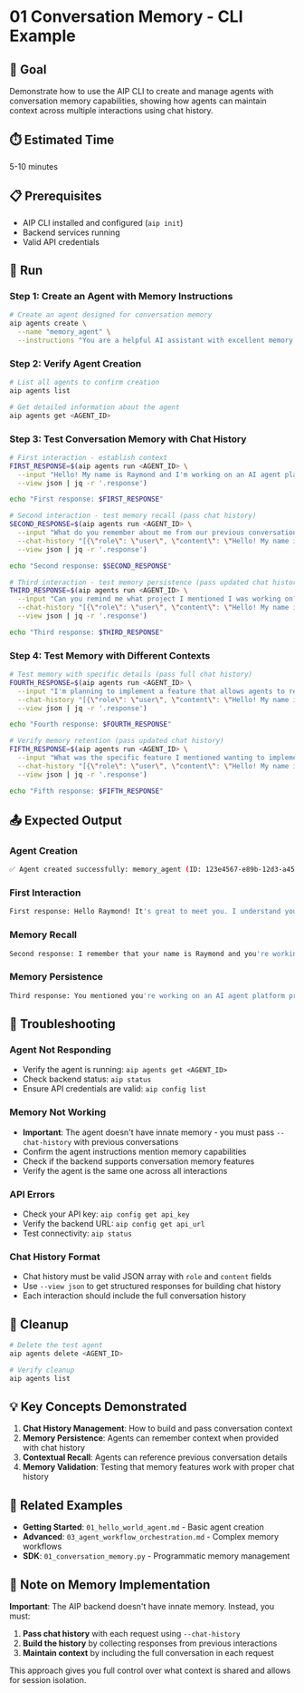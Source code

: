 # 01 Conversation Memory - CLI Example

## 🎯 Goal
Demonstrate how to use the AIP CLI to create and manage agents with conversation memory capabilities, showing how agents can maintain context across multiple interactions using chat history.

## ⏱️ Estimated Time
5-10 minutes

## 📋 Prerequisites
- AIP CLI installed and configured (`aip init`)
- Backend services running
- Valid API credentials

## 🚀 Run

### Step 1: Create an Agent with Memory Instructions
```bash
# Create an agent designed for conversation memory
aip agents create \
  --name "memory_agent" \
  --instructions "You are a helpful AI assistant with excellent memory. Remember details from our conversation and refer back to them when relevant. Always acknowledge what you remember from previous exchanges."
```

### Step 2: Verify Agent Creation
```bash
# List all agents to confirm creation
aip agents list

# Get detailed information about the agent
aip agents get <AGENT_ID>
```

### Step 3: Test Conversation Memory with Chat History
```bash
# First interaction - establish context
FIRST_RESPONSE=$(aip agents run <AGENT_ID> \
  --input "Hello! My name is Raymond and I'm working on an AI agent platform project. I'm particularly interested in conversation memory capabilities." \
  --view json | jq -r '.response')

echo "First response: $FIRST_RESPONSE"

# Second interaction - test memory recall (pass chat history)
SECOND_RESPONSE=$(aip agents run <AGENT_ID> \
  --input "What do you remember about me from our previous conversation?" \
  --chat-history "[{\"role\": \"user\", \"content\": \"Hello! My name is Raymond and I'm working on an AI agent platform project. I'm particularly interested in conversation memory capabilities.\"}, {\"role\": \"assistant\", \"content\": \"$FIRST_RESPONSE\"}]" \
  --view json | jq -r '.response')

echo "Second response: $SECOND_RESPONSE"

# Third interaction - test memory persistence (pass updated chat history)
THIRD_RESPONSE=$(aip agents run <AGENT_ID> \
  --input "Can you remind me what project I mentioned I was working on?" \
  --chat-history "[{\"role\": \"user\", \"content\": \"Hello! My name is Raymond and I'm working on an AI agent platform project. I'm particularly interested in conversation memory capabilities.\"}, {\"role\": \"assistant\", \"content\": \"$FIRST_RESPONSE\"}, {\"role\": \"user\", \"content\": \"What do you remember about me from our previous conversation?\"}, {\"role\": \"assistant\", \"content\": \"$SECOND_RESPONSE\"}]" \
  --view json | jq -r '.response')

echo "Third response: $THIRD_RESPONSE"
```

### Step 4: Test Memory with Different Contexts
```bash
# Test memory with specific details (pass full chat history)
FOURTH_RESPONSE=$(aip agents run <AGENT_ID> \
  --input "I'm planning to implement a feature that allows agents to remember user preferences. What do you think about this approach?" \
  --chat-history "[{\"role\": \"user\", \"content\": \"Hello! My name is Raymond and I'm working on an AI agent platform project. I'm particularly interested in conversation memory capabilities.\"}, {\"role\": \"assistant\", \"content\": \"$FIRST_RESPONSE\"}, {\"role\": \"user\", \"content\": \"What do you remember about me from our previous conversation?\"}, {\"role\": \"assistant\", \"content\": \"$SECOND_RESPONSE\"}, {\"role\": \"user\", \"content\": \"Can you remind me what project I mentioned I was working on?\"}, {\"role\": \"assistant\", \"content\": \"$THIRD_RESPONSE\"}]" \
  --view json | jq -r '.response')

echo "Fourth response: $FOURTH_RESPONSE"

# Verify memory retention (pass updated chat history)
FIFTH_RESPONSE=$(aip agents run <AGENT_ID> \
  --input "What was the specific feature I mentioned wanting to implement?" \
  --chat-history "[{\"role\": \"user\", \"content\": \"Hello! My name is Raymond and I'm working on an AI agent platform project. I'm particularly interested in conversation memory capabilities.\"}, {\"role\": \"assistant\", \"content\": \"$FIRST_RESPONSE\"}, {\"role\": \"user\", \"content\": \"What do you remember about me from our previous conversation?\"}, {\"role\": \"assistant\", \"content\": \"$SECOND_RESPONSE\"}, {\"role\": \"user\", \"content\": \"Can you remind me what project I mentioned I was working on?\"}, {\"role\": \"assistant\", \"content\": \"$THIRD_RESPONSE\"}, {\"role\": \"user\", \"content\": \"I'm planning to implement a feature that allows agents to remember user preferences. What do you think about this approach?\"}, {\"role\": \"assistant\", \"content\": \"$FOURTH_RESPONSE\"}]" \
  --view json | jq -r '.response')

echo "Fifth response: $FIFTH_RESPONSE"
```

## 📤 Expected Output

### Agent Creation
```bash
✅ Agent created successfully: memory_agent (ID: 123e4567-e89b-12d3-a456-426614174000)
```

### First Interaction
```bash
First response: Hello Raymond! It's great to meet you. I understand you're working on an AI agent platform project, and you're specifically interested in conversation memory capabilities. This is a fascinating area of AI development that can significantly enhance user experience by maintaining context across interactions.
```

### Memory Recall
```bash
Second response: I remember that your name is Raymond and you're working on an AI agent platform project. You specifically mentioned being interested in conversation memory capabilities, which is exactly what we're exploring right now!
```

### Memory Persistence
```bash
Third response: You mentioned you're working on an AI agent platform project. You were particularly interested in conversation memory capabilities, and in our last exchange, you mentioned planning to implement a feature that allows agents to remember user preferences.
```

## 🔧 Troubleshooting

### Agent Not Responding
- Verify the agent is running: `aip agents get <AGENT_ID>`
- Check backend status: `aip status`
- Ensure API credentials are valid: `aip config list`

### Memory Not Working
- **Important**: The agent doesn't have innate memory - you must pass `--chat-history` with previous conversations
- Confirm the agent instructions mention memory capabilities
- Check if the backend supports conversation memory features
- Verify the agent is the same one across all interactions

### API Errors
- Check your API key: `aip config get api_key`
- Verify the backend URL: `aip config get api_url`
- Test connectivity: `aip status`

### Chat History Format
- Chat history must be valid JSON array with `role` and `content` fields
- Use `--view json` to get structured responses for building chat history
- Each interaction should include the full conversation history

## 🧹 Cleanup

```bash
# Delete the test agent
aip agents delete <AGENT_ID>

# Verify cleanup
aip agents list
```

## 💡 Key Concepts Demonstrated

1. **Chat History Management**: How to build and pass conversation context
2. **Memory Persistence**: Agents can remember context when provided with chat history
3. **Contextual Recall**: Agents can reference previous conversation details
4. **Memory Validation**: Testing that memory features work with proper chat history

## 🔗 Related Examples

- **Getting Started**: `01_hello_world_agent.md` - Basic agent creation
- **Advanced**: `03_agent_workflow_orchestration.md` - Complex memory workflows
- **SDK**: `01_conversation_memory.py` - Programmatic memory management

## 📝 Note on Memory Implementation

**Important**: The AIP backend doesn't have innate memory. Instead, you must:
1. **Pass chat history** with each request using `--chat-history`
2. **Build the history** by collecting responses from previous interactions
3. **Maintain context** by including the full conversation in each request

This approach gives you full control over what context is shared and allows for session isolation.
